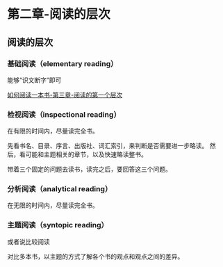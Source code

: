 # 第二章-阅读的层次




## 阅读的层次

### 基础阅读（elementary reading）
能够“识文断字”即可

[如何阅读一本书-第三章-阅读的第一个层次](learning/reading/《如何阅读一本书》/如何阅读一本书-第三章-阅读的第一个层次.md)

### 检视阅读（inspectional reading）
在有限的时间内，尽量读完全书。

先看书名、目录、序言、出版社、词汇索引，来判断是否需要进一步略读。
然后，看可能和主题相关的章节，以及快速略读整书。

带着三个固定的问题去读书，读完之后，要回答这三个问题。



### 分析阅读（analytical reading）
在无限的时间内，尽量读完全书。


### 主题阅读（syntopic reading）

或者说比较阅读

对比多本书，以主题的方式了解各个书的观点和观点之间的差异。